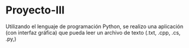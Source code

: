 # Proyecto-III
Utilizando el lenguaje de programación Python,  se realizo una aplicación (con interfaz gráfica) que pueda leer un archivo de texto (.txt, .cpp, .cs, .py,)
